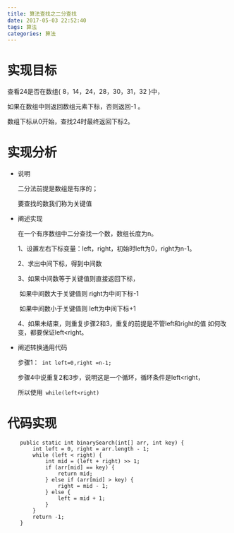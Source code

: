 ```yaml
---
title: 算法查找之二分查找
date: 2017-05-03 22:52:40
tags: 算法
categories: 算法
---
```


# 实现目标

查看24是否在数组{ 8，14，24，28，30，31，32 }中，

如果在数组中则返回数组元素下标，否则返回-1 。

数组下标从0开始，查找24时最终返回下标2。

<!-- more -->

# 实现分析

- 说明

  二分法前提是数组是有序的；

  要查找的数我们称为关键值

- 阐述实现

  在一个有序数组中二分查找一个数，数组长度为n。

  1、设置左右下标变量：left，right，初始时left为0，right为n-1。

  2、求出中间下标，得到中间数

  3、如果中间数等于关键值则直接返回下标，

  ​	如果中间数大于关键值则 right为中间下标-1

  ​	如果中间数小于关键值则 left为中间下标+1

  4、如果未结束，则重复步骤2和3，重复的前提是不管left和right的值			如何改变，都要保证left<right。

- 阐述转换通用代码

  步骤1：` int left=0,right =n-1;`

  步骤4中说重复2和3步，说明这是一个循环，循环条件是left<right，

  所以使用` while(left<right)`



# 代码实现

```
	public static int binarySearch(int[] arr, int key) {
		int left = 0, right = arr.length - 1;
		while (left < right) {
			int mid = (left + right) >> 1;
			if (arr[mid] == key) {
				return mid;
			} else if (arr[mid] > key) {
				right = mid - 1;
			} else {
				left = mid + 1;
			}
		}
		return -1;
	}
```

